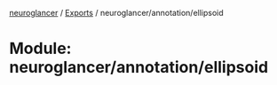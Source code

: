 [neuroglancer](../README.md) / [Exports](../modules.md) / neuroglancer/annotation/ellipsoid

# Module: neuroglancer/annotation/ellipsoid
